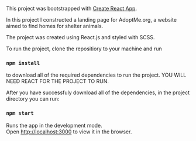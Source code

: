 This project was bootstrapped with [Create React App](https://github.com/facebook/create-react-app).



In this project I constructed a landing page for AdoptMe.org, a website aimed to find homes for shelter animals. 

The project was created using React.js and styled with SCSS. 

To run the project, clone the repositiory to your machine and run
 ### `npm install` 
 to download all of the required dependencies to run the project. YOU WILL NEED REACT FOR THE PROJECT TO RUN.

After you have successfuly download all of the dependencies, in the project directory you can run:

### `npm start`

Runs the app in the development mode.<br />
Open [http://localhost:3000](http://localhost:3000) to view it in the browser.



